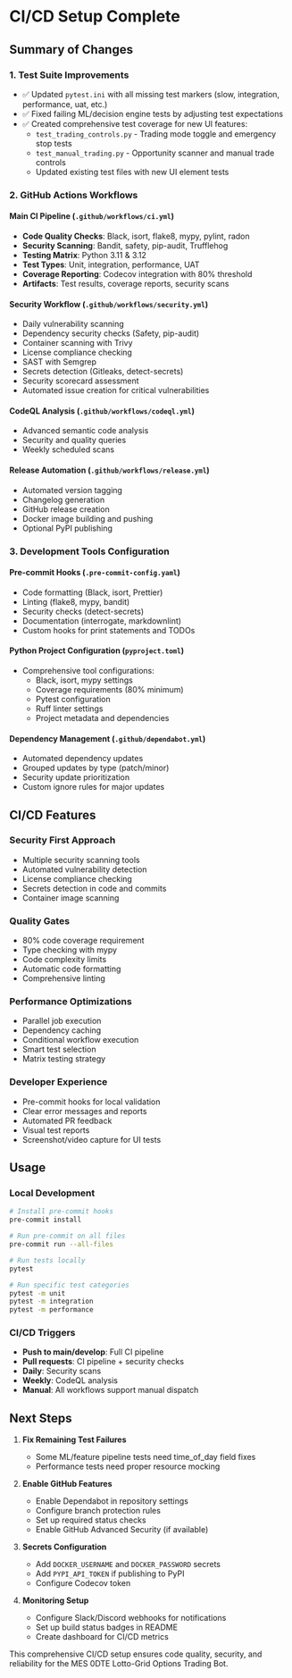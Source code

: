 # CI/CD Setup Complete

## Summary of Changes

### 1. Test Suite Improvements

- ✅ Updated `pytest.ini` with all missing test markers (slow, integration, performance, uat, etc.)
- ✅ Fixed failing ML/decision engine tests by adjusting test expectations
- ✅ Created comprehensive test coverage for new UI features:
  - `test_trading_controls.py` - Trading mode toggle and emergency stop tests
  - `test_manual_trading.py` - Opportunity scanner and manual trade controls
  - Updated existing test files with new UI element tests

### 2. GitHub Actions Workflows

#### Main CI Pipeline (`.github/workflows/ci.yml`)

- **Code Quality Checks**: Black, isort, flake8, mypy, pylint, radon
- **Security Scanning**: Bandit, safety, pip-audit, Trufflehog
- **Testing Matrix**: Python 3.11 & 3.12
- **Test Types**: Unit, integration, performance, UAT
- **Coverage Reporting**: Codecov integration with 80% threshold
- **Artifacts**: Test results, coverage reports, security scans

#### Security Workflow (`.github/workflows/security.yml`)

- Daily vulnerability scanning
- Dependency security checks (Safety, pip-audit)
- Container scanning with Trivy
- License compliance checking
- SAST with Semgrep
- Secrets detection (Gitleaks, detect-secrets)
- Security scorecard assessment
- Automated issue creation for critical vulnerabilities

#### CodeQL Analysis (`.github/workflows/codeql.yml`)

- Advanced semantic code analysis
- Security and quality queries
- Weekly scheduled scans

#### Release Automation (`.github/workflows/release.yml`)

- Automated version tagging
- Changelog generation
- GitHub release creation
- Docker image building and pushing
- Optional PyPI publishing

### 3. Development Tools Configuration

#### Pre-commit Hooks (`.pre-commit-config.yaml`)

- Code formatting (Black, isort, Prettier)
- Linting (flake8, mypy, bandit)
- Security checks (detect-secrets)
- Documentation (interrogate, markdownlint)
- Custom hooks for print statements and TODOs

#### Python Project Configuration (`pyproject.toml`)

- Comprehensive tool configurations:
  - Black, isort, mypy settings
  - Coverage requirements (80% minimum)
  - Pytest configuration
  - Ruff linter settings
  - Project metadata and dependencies

#### Dependency Management (`.github/dependabot.yml`)

- Automated dependency updates
- Grouped updates by type (patch/minor)
- Security update prioritization
- Custom ignore rules for major updates

## CI/CD Features

### Security First Approach

- Multiple security scanning tools
- Automated vulnerability detection
- License compliance checking
- Secrets detection in code and commits
- Container image scanning

### Quality Gates

- 80% code coverage requirement
- Type checking with mypy
- Code complexity limits
- Automatic code formatting
- Comprehensive linting

### Performance Optimizations

- Parallel job execution
- Dependency caching
- Conditional workflow execution
- Smart test selection
- Matrix testing strategy

### Developer Experience

- Pre-commit hooks for local validation
- Clear error messages and reports
- Automated PR feedback
- Visual test reports
- Screenshot/video capture for UI tests

## Usage

### Local Development

```bash
# Install pre-commit hooks
pre-commit install

# Run pre-commit on all files
pre-commit run --all-files

# Run tests locally
pytest

# Run specific test categories
pytest -m unit
pytest -m integration
pytest -m performance
```

### CI/CD Triggers

- **Push to main/develop**: Full CI pipeline
- **Pull requests**: CI pipeline + security checks
- **Daily**: Security scans
- **Weekly**: CodeQL analysis
- **Manual**: All workflows support manual dispatch

## Next Steps

1. **Fix Remaining Test Failures**
   - Some ML/feature pipeline tests need time_of_day field fixes
   - Performance tests need proper resource mocking

2. **Enable GitHub Features**
   - Enable Dependabot in repository settings
   - Configure branch protection rules
   - Set up required status checks
   - Enable GitHub Advanced Security (if available)

3. **Secrets Configuration**
   - Add `DOCKER_USERNAME` and `DOCKER_PASSWORD` secrets
   - Add `PYPI_API_TOKEN` if publishing to PyPI
   - Configure Codecov token

4. **Monitoring Setup**
   - Configure Slack/Discord webhooks for notifications
   - Set up build status badges in README
   - Create dashboard for CI/CD metrics

This comprehensive CI/CD setup ensures code quality, security, and reliability for the MES 0DTE Lotto-Grid Options Trading Bot.
